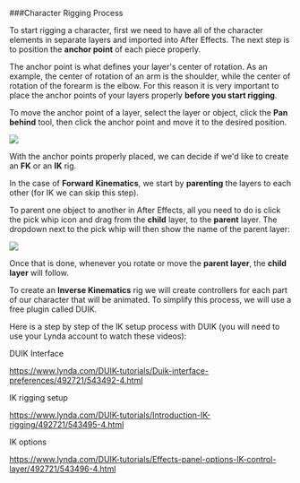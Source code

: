 ###Character Rigging Process

To start rigging a character, first we need to have all of the character elements in separate layers and imported into After Effects. The next step is to position the **anchor point** of each piece properly.

The anchor point is what defines your layer's center of rotation. As an example, the center of rotation of an arm is the shoulder, while the center of rotation of the forearm is the elbow. For this reason it is very important to place the anchor points of your layers properly **before you start rigging**.

To move the anchor point of a layer, select the layer or object, click the **Pan behind** tool, then click the anchor point and move it to the desired position.

![](/assets/unit3/anchor_point.gif)

With the anchor points properly placed, we can decide if we'd like to create an **FK** or an **IK** rig.

In the case of **Forward Kinematics**, we start by **parenting** the layers to each other (for IK we can skip this step).

To parent one object to another in After Effects, all you need to do is click the pick whip icon and drag from the **child** layer, to the **parent** layer. The dropdown next to the pick whip will then show the name of the parent layer:

![](/assets/unit3/parent_layers.gif)

Once that is done, whenever you rotate or move the **parent layer**, the **child layer** will follow.

To create an **Inverse Kinematics** rig we will create controllers for each part of our character that will be animated. To simplify this process, we will use a free plugin called DUIK.

Here is a step by step of the IK setup process with DUIK (you will need to use your Lynda account to watch these videos):

DUIK Interface

https://www.lynda.com/DUIK-tutorials/Duik-interface-preferences/492721/543492-4.html

IK rigging setup

https://www.lynda.com/DUIK-tutorials/Introduction-IK-rigging/492721/543495-4.html

IK options

https://www.lynda.com/DUIK-tutorials/Effects-panel-options-IK-control-layer/492721/543496-4.html



